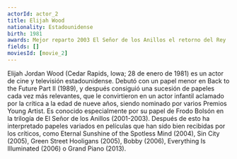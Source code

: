```yaml
---
actorId: actor_2
title: Elijah Wood
nationality: Estadounidense
birth: 1981  
awards: Mejor reparto 2003 El Señor de los Anillos el retorno del Rey
fields: []
moviesId: [movie_2]
---
```


Elijah Jordan Wood (Cedar Rapids, Iowa; 28 de enero de 1981) es un actor de cine y televisión estadounidense. Debutó con un papel menor en Back to the Future Part II (1989), y después consiguió una sucesión de papeles cada vez más relevantes, que le convirtieron en un actor infantil aclamado por la crítica a la edad de nueve años, siendo nominado por varios Premios Young Artist. Es conocido especialmente por su papel de Frodo Bolsón en la trilogía de El Señor de los Anillos (2001-2003). Después de esto ha interpretado papeles variados en películas que han sido bien recibidas por los críticos, como Eternal Sunshine of the Spotless Mind (2004), Sin City (2005), Green Street Hooligans (2005), Bobby (2006), Everything Is Illuminated (2006) o Grand Piano (2013).